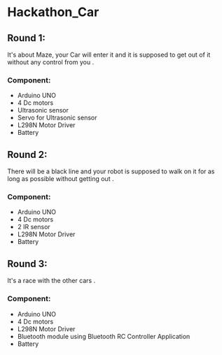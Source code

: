 # Hackathon_Car
## Round 1:
It's about Maze, your Car will enter it and it is supposed to get out of it without any control from you .
### Component:
- Arduino UNO
- 4 Dc motors
- Ultrasonic sensor 
- Servo for Ultrasonic sensor 
- L298N Motor Driver 
- Battery

## Round 2:
There will be a black line and your robot is supposed to walk on it for as long as possible without getting out .
### Component:
- Arduino UNO
- 4 Dc motors
- 2 IR sensor 
- L298N Motor Driver 
- Battery

## Round 3:
It's a race with the other cars .
### Component:
- Arduino UNO
- 4 Dc motors
- L298N Motor Driver 
- Bluetooth module using Bluetooth RC Controller Application
- Battery 
